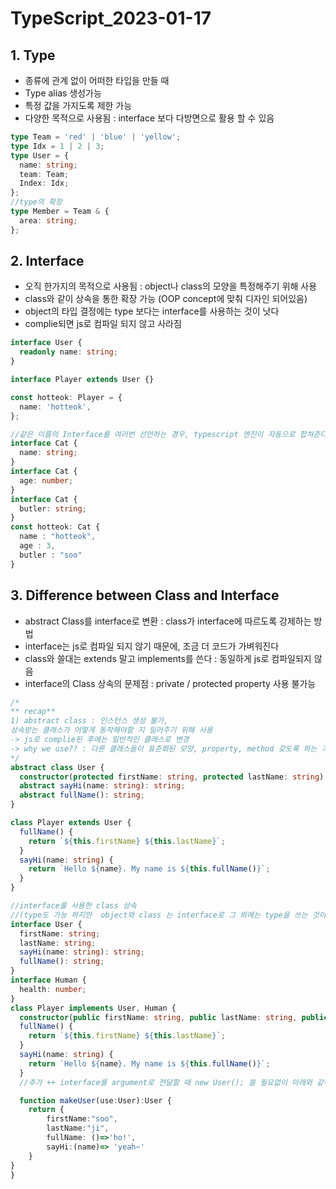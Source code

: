 # TypeScript_2023-01-17

## 1. Type

- 종류에 관계 없이 어떠한 타입을 만들 때
- Type alias 생성가능
- 특정 값을 가지도록 제한 가능
- 다양한 목적으로 사용됨 : interface 보다 다방면으로 활용 할 수 있음

```typescript
type Team = 'red' | 'blue' | 'yellow';
type Idx = 1 | 2 | 3;
type User = {
  name: string;
  team: Team;
  Index: Idx;
};
//type의 확장
type Member = Team & {
  area: string;
};
```

## 2. Interface

- 오직 한가지의 목적으로 사용됨 : object나 class의 모양을 특정해주기 위해 사용
- class와 같이 상속을 통한 확장 가능 (OOP concept에 맞춰 디자인 되어있음)
- object의 타입 결정에는 type 보다는 interface를 사용하는 것이 낫다
- complie되면 js로 컴파일 되지 않고 사라짐

```typescript
interface User {
  readonly name: string;
}

interface Player extends User {}

const hotteok: Player = {
  name: 'hotteok',
};

//같은 이름의 Interface를 여러번 선언하는 경우, typescript 엔진이 자동으로 합쳐준다 (type은 불가능)
interface Cat {
  name: string;
}
interface Cat {
  age: number;
}
interface Cat {
  butler: string;
}
const hotteok: Cat {
  name : "hotteok",
  age : 3,
  butler : "soo"
}
```

## 3. Difference between Class and Interface

- abstract Class를 interface로 변환 : class가 interface에 따르도록 강제하는 방법
- interface는 js로 컴파일 되지 않기 때문에, 조금 더 코드가 가벼워진다
- class와 쓸대는 extends 말고 implements를 쓴다 : 동일하게 js로 컴파일되지 않음
- interface의 Class 상속의 문제점 : private / protected property 사용 불가능

```typescript
/*
** recap**
1) abstract class : 인스턴스 생성 불가,
상속받는 클래스가 어떻게 동작해야할 지 일러주기 위해 사용
-> js로 complie된 후에는 일반적인 클래스로 변경
-> why we use?? : 다른 클래스들이 표준화된 모양, property, method 갖도록 하는 기본 청사진(구상,계획)를 만들기 위해
*/
abstract class User {
  constructor(protected firstName: string, protected lastName: string) {}
  abstract sayHi(name: string): string;
  abstract fullName(): string;
}

class Player extends User {
  fullName() {
    return `${this.firstName} ${this.lastName}`;
  }
  sayHi(name: string) {
    return `Hello ${name}. My name is ${this.fullName()}`;
  }
}

//interface를 사용한 class 상속
//(type도 가능 하지만  object와 class 는 interface로 그 외에는 type을 쓰는 것이 권장됨)
interface User {
  firstName: string;
  lastName: string;
  sayHi(name: string): string;
  fullName(): string;
}
interface Human {
  health: number;
}
class Player implements User, Human {
  constructor(public firstName: string, public lastName: string, public health: number) {}
  fullName() {
    return `${this.firstName} ${this.lastName}`;
  }
  sayHi(name: string) {
    return `Hello ${name}. My name is ${this.fullName()}`;
  }
  //추가 ++ interface를 argument로 전달할 때 new User(); 쓸 필요없이 아래와 같이 object자체를 return 가능

  function makeUser(use:User):User {
    return {
        firstName:"soo",
        lastName:"ji",
        fullName: ()=>'ho!',
        sayHi:(name)=> 'yeah~'
    }
}
}
```

